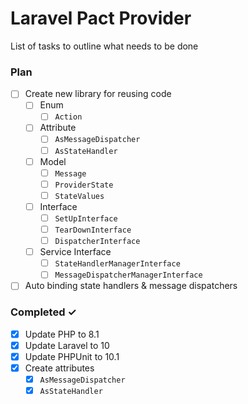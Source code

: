 # Laravel Pact Provider

List of tasks to outline what needs to be done

### Plan
- [ ] Create new library for reusing code
    - [ ] Enum
        - [ ] `Action`
    - [ ] Attribute
        - [ ] `AsMessageDispatcher`
        - [ ] `AsStateHandler`
    - [ ] Model
        - [ ] `Message`
        - [ ] `ProviderState`
        - [ ] `StateValues`
    - [ ] Interface
        - [ ] `SetUpInterface`
        - [ ] `TearDownInterface`
        - [ ] `DispatcherInterface`
    - [ ] Service Interface
        - [ ] `StateHandlerManagerInterface`
        - [ ] `MessageDispatcherManagerInterface`

- [ ] Auto binding state handlers & message dispatchers

### Completed ✓
- [x] Update PHP to 8.1
- [x] Update Laravel to 10
- [x] Update PHPUnit to 10.1
- [x] Create attributes
    - [x] `AsMessageDispatcher`
    - [x] `AsStateHandler`
